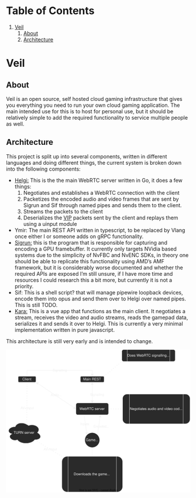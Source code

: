 
# Table of Contents

1.  [Veil](#org8a1c9b6)
    1.  [About](#org47ce2e3)
    2.  [Architecture](#org7756eb0)


<a id="org8a1c9b6"></a>

# Veil


<a id="org47ce2e3"></a>

## About

Veil is an open source, self hosted cloud gaming infrastructure that gives you everything you need to run your own cloud gaming application. The main intended use for this is to host for personal use, but it should be relatively simple to add the required functionality to service multiple people as well.


<a id="org7756eb0"></a>

## Architecture

This project is split up into several components, written in different languages and doing different things, the current system is broken down into the following components:

-   [Helgi:](https://github.com/gitautas/veil-helgi) This is the the main WebRTC server written in Go, it does a few things:
    1.  Negotiates and establishes a WebRTC connection with the client
    2.  Packetizes the encoded audio and video frames that are sent by Sigrun and Sif through named pipes and sends them to the client. 
    3.  Streams the packets to the client
    4.  Deserializes the [VIP](./VIP.md) packets sent by the client and replays them using a uinput module
-   Ymir: The main REST API written in typescript, to be replaced by Vlang once either I or someone adds on gRPC functionality.
-   [Sigrun:](https://github.com/gitautas/veil-sigrun) this is the program that is responsible for capturing and encoding a GPU framebuffer. It currently only targets NVidia based systems due to the simplicity of NvFBC and NvENC SDKs, in theory one should be able to replicate this functionality using AMD&rsquo;s AMF framework, but it is considerably worse documented and whether the required APIs are exposed I&rsquo;m still unsure, if I have more time and resources I could research this a bit more, but currently it is not a priority.
-   Sif: This is a shell script? that will manage pipewire loopback devices, encode them into opus and send them over to Helgi over named pipes. This is still TODO.
-   [Kara:](https://github.com/gitautas/veil-kara) This is a vue app that functions as the main client. It negotiates a stream, receives the video and audio streams, reads the gamepad data, serializes it and sends it over to Helgi. This is currently a very minimal implementation written in pure javascript.

This architecture is still very early and is intended to change.

![architecture diagram](veil.svg "architecture diagram")

